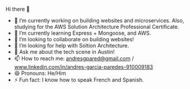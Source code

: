 Hi there 👋



- 🔭 I’m currently working on building websites and microservices. Also, studying for the AWS Solution Architecture Professional Certificate.
- 🌱 I’m currently learning Express + Mongoose, and AWS.
- 👯 I’m looking to collaborate on building websites!
- 🤔 I’m looking for help with Soltion Architecture.
- 💬 Ask me about the tech scene in Austin!
- 📫 How to reach me: andresgpared@gmail.com / www.linkedin.com/in/andres-garcia-paredes-910009183
- 😄 Pronouns: He/Him
- ⚡ Fun fact: I know how to speak French and Spanish.

